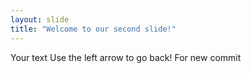 ```yaml
---
layout: slide
title: "Welcome to our second slide!"
---
```

Your text
Use the left arrow to go back!
For new commit

